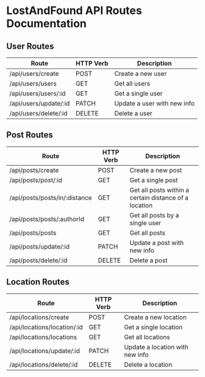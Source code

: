 # LostAndFound API Routes Documentation

## User Routes

<!-- use table to display routes -->

| Route | HTTP Verb | Description |
|-------|-----------|-------------|
| /api/users/create | POST | Create a new user |
| /api/users/users | GET | Get all users |
| /api/users/users/:id | GET | Get a single user |
| /api/users/update/:id | PATCH | Update a user with new info |
| /api/users/delete/:id | DELETE | Delete a user |

## Post Routes

| Route | HTTP Verb | Description |
|-------|-----------|-------------|
| /api/posts/create | POST | Create a new post |
| /api/posts/post/:id | GET | Get a single post |
| /api/posts/posts/in/:distance | GET | Get all posts within a certain distance of a location |
| /api/posts/posts/:authorId | GET | Get all posts by a single user |
| /api/posts/posts | GET | Get all posts |
| /api/posts/update/:id | PATCH | Update a post with new info |
| /api/posts/delete/:id | DELETE | Delete a post |

## Location Routes

| Route | HTTP Verb | Description |
|-------|-----------|-------------|
| /api/locations/create | POST | Create a new location |
| /api/locations/location/:id | GET | Get a single location |
| /api/locations/locations | GET | Get all locations |
| /api/locations/update/:id | PATCH | Update a location with new info |
| /api/locations/delete/:id | DELETE | Delete a location |
